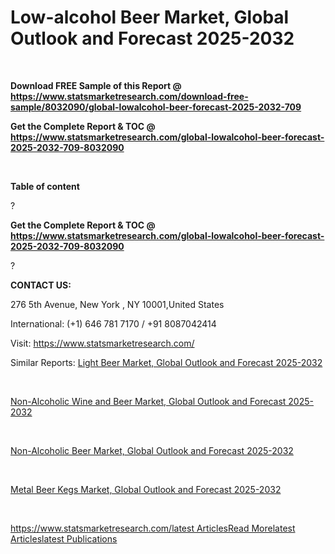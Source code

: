 <h1>Low-alcohol Beer Market, Global Outlook and Forecast 2025-2032</h1><br/><p><strong>Download FREE Sample of this Report @ <a href="https://www.statsmarketresearch.com/download-free-sample/8032090/global-lowalcohol-beer-forecast-2025-2032-709">https://www.statsmarketresearch.com/download-free-sample/8032090/global-lowalcohol-beer-forecast-2025-2032-709</a></strong></p>
 
 
 
 <div><b>Get the Complete Report & TOC @ <a href="https://www.statsmarketresearch.com/global-lowalcohol-beer-forecast-2025-2032-709-8032090">https://www.statsmarketresearch.com/global-lowalcohol-beer-forecast-2025-2032-709-8032090</a></b></div>
 
 
 
 <p><br />
 
 <b>Table of content</b></p>
 
 
 
 <p>? </p>
 
 
 
 <div><b>Get the Complete Report & TOC @ <a href="https://www.statsmarketresearch.com/global-lowalcohol-beer-forecast-2025-2032-709-8032090">https://www.statsmarketresearch.com/global-lowalcohol-beer-forecast-2025-2032-709-8032090</a></b></div>
 
 
 
 <p>? </p>
 
 
 
 <p><b>CONTACT US:</b><br />
 
 276 5th Avenue, New York , NY 10001,United States<br />
 
 International: (+1) 646 781 7170 / +91 8087042414<br />
 
 Visit: <a href="https://www.statsmarketresearch.com/">https://www.statsmarketresearch.com/</a><br />
 
 Similar Reports: <a href="https://www.statsmarketresearch.com/global-lowalcohol-beer-forecast-2025-2032-709-8032090">Light Beer Market, Global Outlook and Forecast 2025-2032</a><br />
 
 <br />
 
 <a href="https://www.statsmarketresearch.com/global-lowalcohol-beer-forecast-2025-2032-709-8032090">Non-Alcoholic Wine and Beer Market, Global Outlook and Forecast 2025-2032</a><br />
 
 <br />
 
 <a href="https://www.statsmarketresearch.com/global-lowalcohol-beer-forecast-2025-2032-709-8032090">Non-Alcoholic Beer Market, Global Outlook and Forecast 2025-2032</a><br />
 
 <br />
 
 <a href="https://www.statsmarketresearch.com/global-lowalcohol-beer-forecast-2025-2032-709-8032090">Metal Beer Kegs Market, Global Outlook and Forecast 2025-2032 </a><br />
 
 <br />
 
 <a href="https://gyeongbokgung.com">https://www.statsmarketresearch.com/</a><a href="https://hallyeomaritime.com">latest Articles</a><a href="https://jingwansa.com">Read More</a><a href="https://nguoiviet.jp/">latest Articles</a><a href="https://www.intelmarketresearch.com/">latest Publications</a></p>